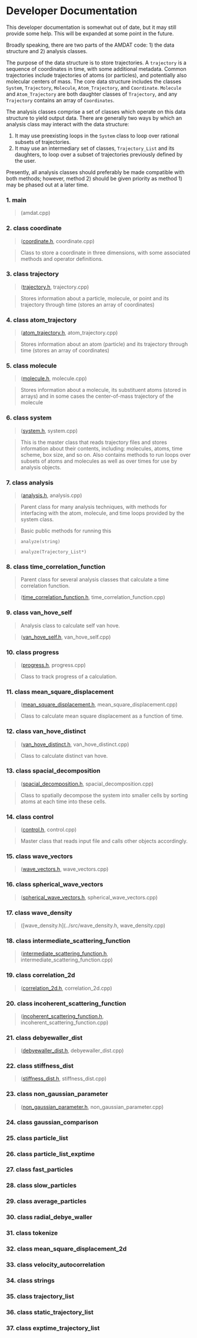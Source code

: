<h1>Developer Documentation</h1>

This developer documentation is somewhat out of date, but it may still provide some help. This will be expanded at some point in the future.

Broadly speaking, there are two parts of the AMDAT code: 1) the data structure and 2) analysis classes.

The purpose of the data structure is to store trajectories. A `trajectory` is a sequence of coordinates in time, with some additional metadata. Common trajectories include trajectories of atoms (or particles), and potentially also molecular centers of mass. The core data structure includes the classes `System`, `Trajectory`, `Molecule`, `Atom_Trajectory`, and `Coordinate`. `Molecule` and `Atom_Trajectory` are both daughter classes of `Trajectory`, and any `Trajectory` contains an array of `Coordinates`.

The analysis classes comprise a set of classes which operate on this data structure to yield output data. There are generally two ways by which an analysis class may interact with the data structure:

1. It may use preexisting loops in the `System` class to loop over rational subsets of trajectories.
2. It may use an intermediary set of classes, `Trajectory_List` and its daughters, to loop over a subset of trajectories previously defined by the user.

Presently, all analysis classes should preferably be made compatible with both methods; however, method 2) should be given priority as method 1) may be phased out at a later time.

<!-- Classes shown in blue are those that inherit the functionality of parent class analysis. Classes shown in green are part of the -->

### 1. main

> (amdat.cpp)

### 2. class coordinate

> ([coordinate.h](../src/coordinate.h), coordinate.cpp)

> Class to store a coordinate in three dimensions, with some associated methods and operator definitions.

### 3. class trajectory

> ([trajectory.h](../src/trajectory.h), trajectory.cpp)

> Stores information about a particle, molecule, or point and its trajectory through time (stores an array of coordinates)

### 4. class atom_trajectory

> ([atom_trajectory.h](../src/atom_trajectory.h), atom_trajectory.cpp)

> Stores information about an atom (particle) and its trajectory through time (stores an array of coordinates)

### 5. class molecule

> ([molecule.h](../src/molecule.h), molecule.cpp)

> Stores information about a molecule, its substituent atoms (stored in arrays) and in some cases the center-of-mass trajectory of the molecule

### 6. class system

> ([system.h](../src/system.h), system.cpp)

> This is the master class that reads trajectory files and stores information about their contents, including: molecules, atoms, time scheme, box size, and so on. Also contains methods to run loops over subsets of atoms and molecules as well as over times for use by analysis objects.

### 7. class analysis

> ([analysis.h](../src/analysis.h), analysis.cpp)

> Parent class for many analysis techniques, with methods for interfacing with the atom, molecule, and time loops provided by the system class.

> Basic public methods for running this

> `analyze(string)`

> `analyze(Trajectory_List*)`

### 8. class time_correlation_function

> Parent class for several analysis classes that calculate a time correlation function.

> ([time_correlation_function.h](../src/time_correlation_function.h), time_correlation_function.cpp)

### 9. class van_hove_self

> Analysis class to calculate self van hove.

> ([van_hove_self.h](../src/van_hove_self.h), van_hove_self.cpp)

### 10. class progress

> ([progress.h](../src/progress.h), progress.cpp)

> Class to track progress of a calculation.

### 11. class mean_square_displacement

> ([mean_square_displacement.h](../src/mean_square_displacement.h), mean_square_displacement.cpp)

> Class to calculate mean square displacement as a function of time.

### 12. class van_hove_distinct

> ([van_hove_distinct.h](../src/van_hove_distinct.h), van_hove_distinct.cpp)

> Class to calculate distinct van hove.

### 13. class spacial_decomposition

> ([spacial_decomposition.h](../src/spacial_decomposition.h), spacial_decomposition.cpp)

> Class to spatially decompose the system into smaller cells by sorting atoms at each time into these cells.

### 14. class control

> ([control.h](../src/control.h), control.cpp)

> Master class that reads input file and calls other objects accordingly.

### 15. class wave_vectors

> ([wave_vectors.h](../src/wave_vectors.h), wave_vectors.cpp)

### 16. class spherical_wave_vectors

> ([spherical_wave_vectors.h](../src/spherical_wave_vectors.h), spherical_wave_vectors.cpp)

### 17. class wave_density

> ([wave_density.h](../src/wave_density.h, wave_density.cpp)

### 18. class intermediate_scattering_function

> ([intermediate_scattering_function.h](../src/intermediate_scattering_function.h), intermediate_scattering_function.cpp)

### 19. class correlation_2d

> ([correlation_2d.h](../src/correlation_2d.h), correlation_2d.cpp)

### 20. class incoherent_scattering_function

> ([incoherent_scattering_function.h](../src/incoherent_scattering_function.h), incoherent_scattering_function.cpp)

### 21. class debyewaller_dist

> ([debyewaller_dist.h](../src/debyewaller_dist.h), debyewaller_dist.cpp)

### 22. class stiffness_dist

> ([stiffness_dist.h](../src/stiffness_dist.h), stiffness_dist.cpp)

### 23. class non_gaussian_parameter

> ([non_gaussian_parameter.h](../src/non_gaussian_parameter.h), non_gaussian_parameter.cpp)

### 24. class gaussian_comparison

### 25. class particle_list

### 26. class particle_list_exptime

### 27. class fast_particles

### 28. class slow_particles

### 29. class average_particles

### 30. class radial_debye_waller

### 31. class tokenize

### 32. class mean_square_displacement_2d

### 33. class velocity_autocorrelation

### 34. class strings

### 35. class trajectory_list

### 36. class static_trajectory_list

### 37. class exptime_trajectory_list
